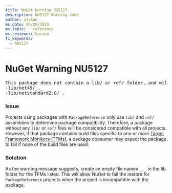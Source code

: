 ```yaml
---
title: NuGet Warning NU5127
description: NU5127 Warning code
author: zivkan
ms.date: 09/20/2019
ms.topic:   reference
ms.reviewer: karann
f1_keywords: 
  - NU5127
---
```


# NuGet Warning NU5127

<pre>This package does not contain a lib/ or ref/ folder, and will therefore be treated as compatible for all frameworks. Since framework specific files were found under the build/ directory for net45, netstandard2.0, consider creating the following empty files to correctly narrow the compatibility of the package:
-lib/net45/_._
-lib/netstandard2.0/_._</pre>

### Issue

Projects using packages with `PackageReference` only use `lib/` and `ref/` assemblies to determine package compatibility. Therefore, a package without any `lib/` or `ref/` files will be considered compatible with all projects. However, if that package contains build files specific to one or more [Target Framework Monikers (TFMs)](../target-frameworks.md), a package consumer may expect the package to fail if none of the build files are used.

### Solution

As the warning message suggests, create an empty file named `_._` in the lib folder for the TFMs listed. This will allow NuGet to fail the restore for `PackageReference` projects when the project is incompatible with the package.
